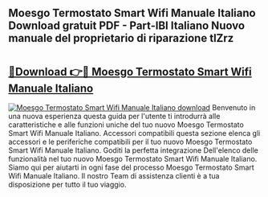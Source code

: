 ## Moesgo Termostato Smart Wifi Manuale Italiano Download gratuit PDF - Part-lBI Italiano Nuovo manuale del proprietario di riparazione tlZrz

# <h2><a href="http://dfae0nm.blite.top/?on=Moesgo+Termostato+Smart+Wifi+Manuale+Italiano">🔗Download 👉🔴 Moesgo Termostato Smart Wifi Manuale Italiano</a></h2>

[![Moesgo Termostato Smart Wifi Manuale Italiano download](https://i.imgur.com/lujVjoI.png)](http://dfae0nm.blite.top/?on=Moesgo+Termostato+Smart+Wifi+Manuale+Italiano)
Benvenuto in una nuova esperienza questa guida per l'utente ti introdurrà alle caratteristiche e alle funzioni uniche del tuo nuovo Moesgo Termostato Smart Wifi Manuale Italiano. Accessori compatibili questa sezione elenca gli accessori e le periferiche compatibili per il tuo nuovo Moesgo Termostato Smart Wifi Manuale Italiano. Goditi la perfetta integrazione Dell'elenco delle funzionalità nel tuo nuovo Moesgo Termostato Smart Wifi Manuale Italiano. Siamo qui per aiutarti in ogni fase del processo Moesgo Termostato Smart Wifi Manuale Italiano. Il nostro Team di assistenza clienti è a tua disposizione per tutto il tuo viaggio.
